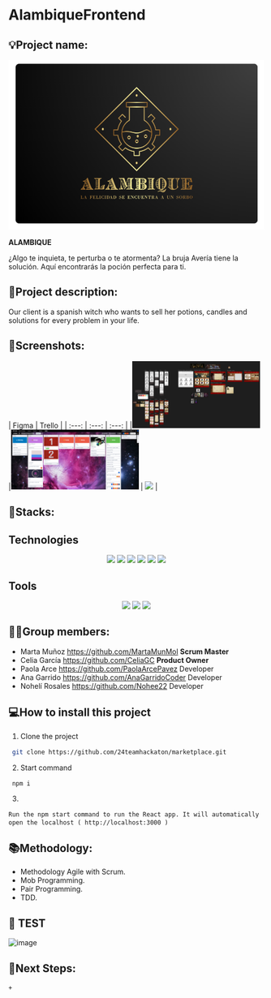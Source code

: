 # AlambiqueFrontend
## 💡Project name: 
![image](https://github.com/Alambiqueproyect/AlambiqueFrontend/blob/e912605f6977b8398d3055d2233044dab334fb2a/src/assets/images/Logo%20referencia.png)

**ALAMBIQUE**

¿Algo te inquieta, te perturba o te atormenta? La bruja Avería tiene la solución. Aquí encontrarás la poción perfecta para ti.
 
## 📝Project description:

Our client is a spanish witch who wants to sell her potions, candles and solutions for every problem in your life.

## 📸Screenshots:

| Figma | Trello |
| :---: | :---: | :---: |
|<img src="https://github.com/Alambiqueproyect/AlambiqueFrontend/blob/f122de8a482b77a10b242e3a726b3ee8b7978da5/src/assets/images/FigmaAlambique.png" width="50%"> |<img src="https://github.com/Alambiqueproyect/AlambiqueFrontend/blob/f122de8a482b77a10b242e3a726b3ee8b7978da5/src/assets/images/TrelloAlambique.png" width="50%"> | <img src="https://user-images.githubusercontent.com/116561400/221018441-6e3194d5-8f75-4d61-a5a8-5e6c5e992391.png" width="50%"> |

		

## 🔧Stacks:

## Technologies

 <p align="center">
 <img src= "https://img.shields.io/badge/html5-%23E34F26.svg?style=for-the-badge&logo=html5&logoColor=white"></img>
 <img src= "https://img.shields.io/badge/css3-%231572B6.svg?style=for-the-badge&logo=css3&logoColor=white"></img>
 <img src= "https://img.shields.io/badge/javascript-%23323330.svg?style=for-the-badge&logo=javascript&logoColor=%23F7DF1E"></img>
 <img src= "https://img.shields.io/badge/react-%2320232a.svg?style=for-the-badge&logo=react&logoColor=%2361DAFB"></img>
 <img src= "https://img.shields.io/badge/NPM-%23000000.svg?style=for-the-badge&logo=npm&logoColor=white"></img> 
 <img src= "https://img.shields.io/badge/node.js-6DA55F?style=for-the-badge&logo=node.js&logoColor=white"></img> </p>
 
 ## Tools

 <p align="center"><a herf="https://www.figma.com/file/j3PmBXAYaB5q9chh5o23tw/Quotes?node-id=0%3A1&t=wIPAO9j1BXSjwg2G-0"><img src= "https://img.shields.io/badge/figma-%23F24E1E.svg?style=for-the-badge&logo=figma&logoColor=white"></a>
 <a href=""><img src= "https://img.shields.io/badge/Github-%2300C4CC.svg?style=for-the-badge&logo=Canva&logoColor=white"></a>
 <a herf="https://trello.com/b/MEFwJ2xu/frases"><img src= "https://img.shields.io/badge/Trello-%23026AA7.svg?style=for-the-badge&logo=Trello&logoColor=white"></img>

## 👩‍💻Group members:

+ Marta Muñoz https://github.com/MartaMunMol **Scrum Master**
+ Celia García https://github.com/CeliaGC **Product Owner**
+ Paola Arce https://github.com/PaolaArcePavez Developer
+ Ana Garrido https://github.com/AnaGarridoCoder Developer
+ Nohelí Rosales https://github.com/Nohee22 Developer

## 💻How to install this project

1. Clone the project
```bash
 git clone https://github.com/24teamhackaton/marketplace.git
```
2. Start command
```
 npm i
```
3. 
```
Run the npm start command to run the React app. It will automatically open the localhost ( http://localhost:3000 )
```

## 📚Methodology:
- Methodology Agile with Scrum.
- Mob Programming.
- Pair Programming.
- TDD.

## 👀 TEST
	
![image](https://user-images.githubusercontent.com/116561400/221122084-c07b9534-9a77-45ad-96b4-4dab94eeabcc.png)



## 🧪Next Steps:
	+ 
